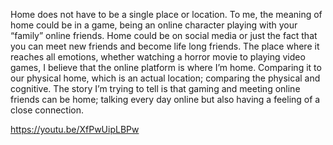 Home does not have to be a single place or location. To me, the meaning of home could be in a game, being an online 
character playing with your “family” online friends. Home could be on social media or just the fact that you can meet 
new friends and become life long friends. The place where it reaches all emotions, whether watching a horror movie to 
playing video games, I believe that the online platform is where I’m home. Comparing it to our physical home, which is 
an actual location; comparing the physical and cognitive. The story I’m trying to tell is that gaming and meeting online 
friends can be home; talking every day online but also having a feeling of a close connection.

https://youtu.be/XfPwUipLBPw

